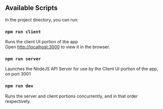 ## Available Scripts

In the project directory, you can run:

### `npm run client`

Runs the client UI portion of the app<br />
Open [http://localhost:3000](http://localhost:3000) to view it in the browser.

### `npm run server`

Launches the NodeJS API Server for use by the Client UI portion of the app, on port 3001

### `npm run dev`

Runs the server and client portions concurrently, and in that order respectively.

